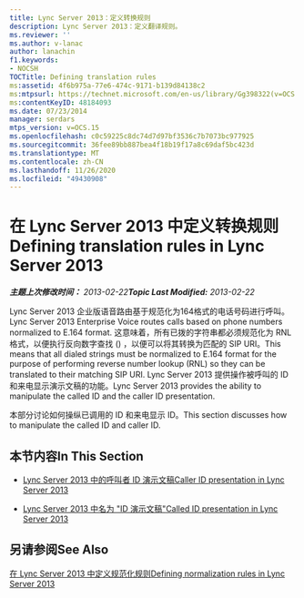 ```yaml
---
title: Lync Server 2013：定义转换规则
description: Lync Server 2013：定义翻译规则。
ms.reviewer: ''
ms.author: v-lanac
author: lanachin
f1.keywords:
- NOCSH
TOCTitle: Defining translation rules
ms:assetid: 4f6b975a-77e6-474c-9171-b139d84138c2
ms:mtpsurl: https://technet.microsoft.com/en-us/library/Gg398322(v=OCS.15)
ms:contentKeyID: 48184093
ms.date: 07/23/2014
manager: serdars
mtps_version: v=OCS.15
ms.openlocfilehash: c0c59225c8dc74d7d97bf3536c7b7073bc977925
ms.sourcegitcommit: 36fee89bb887bea4f18b19f17a8c69daf5bc423d
ms.translationtype: MT
ms.contentlocale: zh-CN
ms.lasthandoff: 11/26/2020
ms.locfileid: "49430908"
---
```

# <a name="defining-translation-rules-in-lync-server-2013"></a><span data-ttu-id="040a5-103">在 Lync Server 2013 中定义转换规则</span><span class="sxs-lookup"><span data-stu-id="040a5-103">Defining translation rules in Lync Server 2013</span></span>

<div data-xmlns="http://www.w3.org/1999/xhtml">

<div class="topic" data-xmlns="http://www.w3.org/1999/xhtml" data-msxsl="urn:schemas-microsoft-com:xslt" data-cs="https://msdn.microsoft.com/">

<div data-asp="https://msdn2.microsoft.com/asp">



</div>

<div id="mainSection">

<div id="mainBody"><span data-ttu-id="040a5-104">

<span> </span></span><span class="sxs-lookup"><span data-stu-id="040a5-104">

<span> </span></span></span>

<span data-ttu-id="040a5-105">_**主题上次修改时间：** 2013-02-22_</span><span class="sxs-lookup"><span data-stu-id="040a5-105">_**Topic Last Modified:** 2013-02-22_</span></span>

<span data-ttu-id="040a5-106">Lync Server 2013 企业版语音路由基于规范化为164格式的电话号码进行呼叫。</span><span class="sxs-lookup"><span data-stu-id="040a5-106">Lync Server 2013 Enterprise Voice routes calls based on phone numbers normalized to E.164 format.</span></span> <span data-ttu-id="040a5-107">这意味着，所有已拨的字符串都必须规范化为 RNL 格式，以便执行反向数字查找 () ，以便可以将其转换为匹配的 SIP URI。</span><span class="sxs-lookup"><span data-stu-id="040a5-107">This means that all dialed strings must be normalized to E.164 format for the purpose of performing reverse number lookup (RNL) so they can be translated to their matching SIP URI.</span></span> <span data-ttu-id="040a5-108">Lync Server 2013 提供操作被呼叫的 ID 和来电显示演示文稿的功能。</span><span class="sxs-lookup"><span data-stu-id="040a5-108">Lync Server 2013 provides the ability to manipulate the called ID and the caller ID presentation.</span></span>

<span data-ttu-id="040a5-109">本部分讨论如何操纵已调用的 ID 和来电显示 ID。</span><span class="sxs-lookup"><span data-stu-id="040a5-109">This section discusses how to manipulate the called ID and caller ID.</span></span>

<div>

## <a name="in-this-section"></a><span data-ttu-id="040a5-110">本节内容</span><span class="sxs-lookup"><span data-stu-id="040a5-110">In This Section</span></span>

  - [<span data-ttu-id="040a5-111">Lync Server 2013 中的呼叫者 ID 演示文稿</span><span class="sxs-lookup"><span data-stu-id="040a5-111">Caller ID presentation in Lync Server 2013</span></span>](lync-server-2013-caller-id-presentation.md)

  - [<span data-ttu-id="040a5-112">Lync Server 2013 中名为 "ID 演示文稿"</span><span class="sxs-lookup"><span data-stu-id="040a5-112">Called ID presentation in Lync Server 2013</span></span>](lync-server-2013-called-id-presentation.md)

</div>

<div>

## <a name="see-also"></a><span data-ttu-id="040a5-113">另请参阅</span><span class="sxs-lookup"><span data-stu-id="040a5-113">See Also</span></span>


[<span data-ttu-id="040a5-114">在 Lync Server 2013 中定义规范化规则</span><span class="sxs-lookup"><span data-stu-id="040a5-114">Defining normalization rules in Lync Server 2013</span></span>](lync-server-2013-defining-normalization-rules.md)  
  

<span data-ttu-id="040a5-115"></div>

</div>

<span> </span>

</div>

</div>

</span><span class="sxs-lookup"><span data-stu-id="040a5-115"></div>

</div>

<span> </span>

</div>

</div>

</span></span></div>

